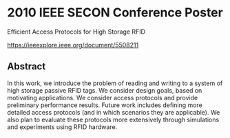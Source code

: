 # 2010 IEEE SECON Conference Poster

Efficient Access Protocols for High Storage RFID

https://ieeexplore.ieee.org/document/5508211

## Abstract

In this work, we introduce the problem of reading and writing to a system of high storage passive RFID tags. We consider design goals, based on motivating applications. We consider access protocols and provide preliminary performance results. Future work includes defining more detailed access protocols (and in which scenarios they are applicable). We also plan to evaluate these protocols more extensively through simulations and experiments using RFID hardware.
